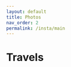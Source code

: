 ```yaml
---
layout: default
title: Photos
nav_order: 2
permalink: /insta/main
---
```


Travels
==========

<iframe width="500" height="500" frameborder="0" allowfullscreen>
<link href="/insta/instagram-widget.css" rel="stylesheet">
<script src="/insta/instagram-widget.js"></script>
</iframe>

<div class="instagram-widget"
     data-username="instagram"
     data-header="yes"
     data-width="80vw"
     data-color="#3897f0">
</div>
